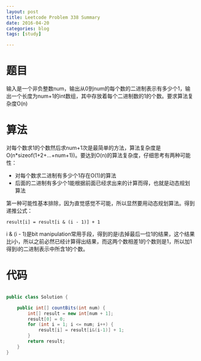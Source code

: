 ```yaml
---
layout: post
title: Leetcode Problem 338 Summary
date: 2016-04-20
categories: blog
tags: [study]

---
```


# 题目

输入是一个非负整数num，输出从0到num的每个数的二进制表示有多少个1，输出一个长度为num+1的int数组，其中存放着每个二进制数的1的个数。要求算法复杂度O(n)

# 算法

对每个数求1的个数然后求num+1次是最简单的方法，算法复杂度是O(n*sizeof(1+2+...+num+1))。要达到O(n)的算法复杂度，仔细思考有两种可能性：

* 对每个数求二进制有多少个1存在O(1)的算法
* 后面的二进制有多少个1能根据前面已经求出来的计算而得，也就是动态规划算法

第一种可能性基本排除，因为直觉感觉不可能，所以显然要用动态规划算法。得到递推公式：

	result[i] = result[i & (i - 1)] + 1
	
i & (i - 1)是bit manipulation常用手段，得到的是i去掉最后一位1的结果，这个结果比i小，所以之前必然已经计算得出结果，而这两个数相差1的个数则是1，所以加1得到i的二进制表示中所含1的个数。

# 代码

```java

public class Solution {

	public int[] countBits(int num) {
	    int[] result = new int[num + 1];
	    result[0] = 0;
	    for (int i = 1; i <= num; i++) {
	        result[i] = result[i&(i-1)] + 1;
	    }
	    return result;
	}
}

```
